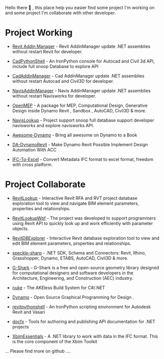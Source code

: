 
Hello there 👋 , this place help you easier find some project I'm working on and some project I'm collaborate with other developer.

# Project Working

- [Revit Addin Manager](https://github.com/chuongmep/RevitAddInManager) - Revit AddinManager update .NET assemblies without restart Revit for developer.

- [CadPythonShell](https://github.com/chuongmep/CadPythonShell) - An IronPython console for Autocad and Civil 3d API, include full snoop Database to explore API 

- [CadAddinManager](https://github.com/chuongmep/CadAddinManager) - Cad AddinManager update .NET assemblies without restart Autocad and Civil3D for developer. 

- [NavisAddinManager](https://github.com/chuongmep/NavisAddinManager) - Navis AddinManager update .NET assemblies without restart Navisworks for developer.

- [OpenMEP](https://github.com/chuongmep/OpenMEP) - A package for MEP, Computational Design, Generative Design inside Dynamo Revit , Sandbox , AutoCAD, Civil3D & more.

- [NavisLookup](https://github.com/chuongmep/NavisLookup) - Project support snoop full database support developer navisworks and explore navisworks API.

- [Awesome-Dynamo](https://github.com/chuongmep/Awesome-Dynamo) - Bring all awesome on Dynamo to a Book

- [DA-DynamoRevit](https://github.com/chuongmep/DA-DynamoRevit) - Make Dynamo Revit Possible Implement Design Automation With ACC
- [IFC-To-Excel](https://github.com/chuongmep/Ifc-to-excel) - Convert Metadata IFC format to excel format, freedom with cross platform.

# Project Collaborate

- [RevitLookup](https://github.com/jeremytammik/RevitLookup) - Interactive Revit RFA and RVT project database exploration tool to view and navigate BIM element parameters, properties and relationships. 

- [RevitLookupWpf](https://github.com/weianweigan/RevitLookupWpf) - The project was developed to support programmers using Revit API to quickly look up and work efficiently with parameter objects.

- [RevitDBExplorer](https://github.com/NeVeSpl/RevitDBExplorer) - Interactive Revit database exploration tool to view and edit BIM element parameters, properties and relationships.

- [speckle-sharp](https://github.com/chuongmep/speckle-sharp) - .NET SDK, Schema and Connectors: Revit, Rhino, Grasshopper, Dynamo, ETABS, AutoCAD, Civil3D & more. 
- [G-Shark](https://github.com/GSharker/G-Shark) - G-Shark is a free and open-source geometry library designed for computational designers and software developers in the Architecture, Engineering, and Construction (AEC) industry. 

- [nuke](https://github.com/nuke-build/nuke) - The AKEless Build System for C#/.NET 

- [Dynamo](https://github.com/DynamoDS/Dynamo) - Open Source Graphical Programming for Design . 

- [revitpythonshell](https://github.com/architecture-building-systems/revitpythonshell) - An IronPython scripting environment for Autodesk Revit and Vasari 

- [docfx](https://github.com/dotnet/docfx) - Tools for authoring and publishing API documentation for .NET projects
 
- [XbimEssentials](https://github.com/xBimTeam/XbimEssentials) - A .NET library to work with data in the IFC format. This is the core component of the Xbim Toolkit 

... Please find more on github ....

